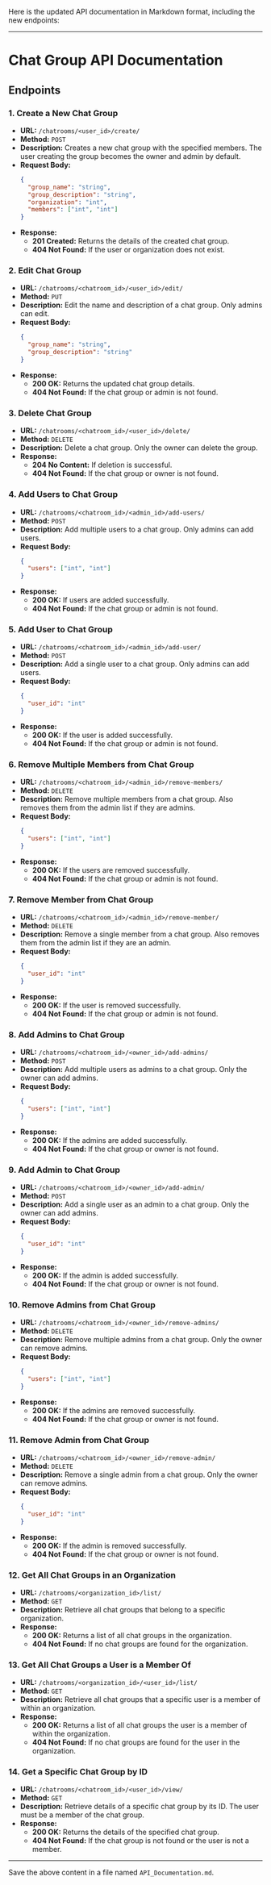 Here is the updated API documentation in Markdown format, including the new endpoints:

---

# Chat Group API Documentation

## Endpoints

### 1. **Create a New Chat Group**
   - **URL:** `/chatrooms/<user_id>/create/`
   - **Method:** `POST`
   - **Description:** Creates a new chat group with the specified members. The user creating the group becomes the owner and admin by default.
   - **Request Body:** 
     ```json
     {
       "group_name": "string",
       "group_description": "string",
       "organization": "int",
       "members": ["int", "int"]
     }
     ```
   - **Response:**
     - **201 Created:** Returns the details of the created chat group.
     - **404 Not Found:** If the user or organization does not exist.

### 2. **Edit Chat Group**
   - **URL:** `/chatrooms/<chatroom_id>/<user_id>/edit/`
   - **Method:** `PUT`
   - **Description:** Edit the name and description of a chat group. Only admins can edit.
   - **Request Body:** 
     ```json
     {
       "group_name": "string",
       "group_description": "string"
     }
     ```
   - **Response:**
     - **200 OK:** Returns the updated chat group details.
     - **404 Not Found:** If the chat group or admin is not found.

### 3. **Delete Chat Group**
   - **URL:** `/chatrooms/<chatroom_id>/<user_id>/delete/`
   - **Method:** `DELETE`
   - **Description:** Delete a chat group. Only the owner can delete the group.
   - **Response:**
     - **204 No Content:** If deletion is successful.
     - **404 Not Found:** If the chat group or owner is not found.

### 4. **Add Users to Chat Group**
   - **URL:** `/chatrooms/<chatroom_id>/<admin_id>/add-users/`
   - **Method:** `POST`
   - **Description:** Add multiple users to a chat group. Only admins can add users.
   - **Request Body:** 
     ```json
     {
       "users": ["int", "int"]
     }
     ```
   - **Response:**
     - **200 OK:** If users are added successfully.
     - **404 Not Found:** If the chat group or admin is not found.

### 5. **Add User to Chat Group**
   - **URL:** `/chatrooms/<chatroom_id>/<admin_id>/add-user/`
   - **Method:** `POST`
   - **Description:** Add a single user to a chat group. Only admins can add users.
   - **Request Body:** 
     ```json
     {
       "user_id": "int"
     }
     ```
   - **Response:**
     - **200 OK:** If the user is added successfully.
     - **404 Not Found:** If the chat group or admin is not found.

### 6. **Remove Multiple Members from Chat Group**
   - **URL:** `/chatrooms/<chatroom_id>/<admin_id>/remove-members/`
   - **Method:** `DELETE`
   - **Description:** Remove multiple members from a chat group. Also removes them from the admin list if they are admins.
   - **Request Body:** 
     ```json
     {
       "users": ["int", "int"]
     }
     ```
   - **Response:**
     - **200 OK:** If the users are removed successfully.
     - **404 Not Found:** If the chat group or admin is not found.

### 7. **Remove Member from Chat Group**
   - **URL:** `/chatrooms/<chatroom_id>/<admin_id>/remove-member/`
   - **Method:** `DELETE`
   - **Description:** Remove a single member from a chat group. Also removes them from the admin list if they are an admin.
   - **Request Body:** 
     ```json
     {
       "user_id": "int"
     }
     ```
   - **Response:**
     - **200 OK:** If the user is removed successfully.
     - **404 Not Found:** If the chat group or admin is not found.

### 8. **Add Admins to Chat Group**
   - **URL:** `/chatrooms/<chatroom_id>/<owner_id>/add-admins/`
   - **Method:** `POST`
   - **Description:** Add multiple users as admins to a chat group. Only the owner can add admins.
   - **Request Body:** 
     ```json
     {
       "users": ["int", "int"]
     }
     ```
   - **Response:**
     - **200 OK:** If the admins are added successfully.
     - **404 Not Found:** If the chat group or owner is not found.

### 9. **Add Admin to Chat Group**
   - **URL:** `/chatrooms/<chatroom_id>/<owner_id>/add-admin/`
   - **Method:** `POST`
   - **Description:** Add a single user as an admin to a chat group. Only the owner can add admins.
   - **Request Body:** 
     ```json
     {
       "user_id": "int"
     }
     ```
   - **Response:**
     - **200 OK:** If the admin is added successfully.
     - **404 Not Found:** If the chat group or owner is not found.

### 10. **Remove Admins from Chat Group**
   - **URL:** `/chatrooms/<chatroom_id>/<owner_id>/remove-admins/`
   - **Method:** `DELETE`
   - **Description:** Remove multiple admins from a chat group. Only the owner can remove admins.
   - **Request Body:** 
     ```json
     {
       "users": ["int", "int"]
     }
     ```
   - **Response:**
     - **200 OK:** If the admins are removed successfully.
     - **404 Not Found:** If the chat group or owner is not found.

### 11. **Remove Admin from Chat Group**
   - **URL:** `/chatrooms/<chatroom_id>/<owner_id>/remove-admin/`
   - **Method:** `DELETE`
   - **Description:** Remove a single admin from a chat group. Only the owner can remove admins.
   - **Request Body:** 
     ```json
     {
       "user_id": "int"
     }
     ```
   - **Response:**
     - **200 OK:** If the admin is removed successfully.
     - **404 Not Found:** If the chat group or owner is not found.

### 12. **Get All Chat Groups in an Organization**
   - **URL:** `/chatrooms/<organization_id>/list/`
   - **Method:** `GET`
   - **Description:** Retrieve all chat groups that belong to a specific organization.
   - **Response:**
     - **200 OK:** Returns a list of all chat groups in the organization.
     - **404 Not Found:** If no chat groups are found for the organization.

### 13. **Get All Chat Groups a User is a Member Of**
   - **URL:** `/chatrooms/<organization_id>/<user_id>/list/`
   - **Method:** `GET`
   - **Description:** Retrieve all chat groups that a specific user is a member of within an organization.
   - **Response:**
     - **200 OK:** Returns a list of all chat groups the user is a member of within the organization.
     - **404 Not Found:** If no chat groups are found for the user in the organization.

### 14. **Get a Specific Chat Group by ID**
   - **URL:** `/chatrooms/<chatroom_id>/<user_id>/view/`
   - **Method:** `GET`
   - **Description:** Retrieve details of a specific chat group by its ID. The user must be a member of the chat group.
   - **Response:**
     - **200 OK:** Returns the details of the specified chat group.
     - **404 Not Found:** If the chat group is not found or the user is not a member.

---

Save the above content in a file named `API_Documentation.md`.